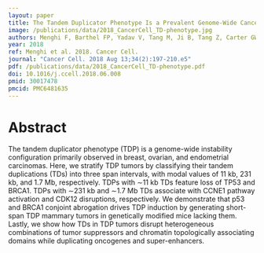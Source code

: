 ```yaml
---
layout: paper
title: The Tandem Duplicator Phenotype Is a Prevalent Genome-Wide Cancer Configuration Driven by Distinct Gene Mutations
image: /publications/data/2018_CancerCell_TD-phenotype.jpg
authors: Menghi F, Barthel FP, Yadav V, Tang M, Ji B, Tang Z, Carter GW, Ruan Y, Scully R, Verhaak RGW, Jonkers J, Liu ET
year: 2018
ref: Menghi et al. 2018. Cancer Cell.
journal: "Cancer Cell. 2018 Aug 13;34(2):197-210.e5"
pdf: /publications/data/2018_CancerCell_TD-phenotype.pdf
doi: 10.1016/j.ccell.2018.06.008
pmid: 30017478
pmcid: PMC6481635
---
```


# Abstract

The tandem duplicator phenotype (TDP) is a genome-wide instability configuration primarily observed in breast, ovarian, and endometrial carcinomas. Here, we stratify TDP tumors by classifying their tandem duplications (TDs) into three span intervals, with modal values of 11 kb, 231 kb, and 1.7 Mb, respectively. TDPs with ∼11 kb TDs feature loss of TP53 and BRCA1. TDPs with ∼231 kb and ∼1.7 Mb TDs associate with CCNE1 pathway activation and CDK12 disruptions, respectively. We demonstrate that p53 and BRCA1 conjoint abrogation drives TDP induction by generating short-span TDP mammary tumors in genetically modified mice lacking them. Lastly, we show how TDs in TDP tumors disrupt heterogeneous combinations of tumor suppressors and chromatin topologically associating domains while duplicating oncogenes and super-enhancers.